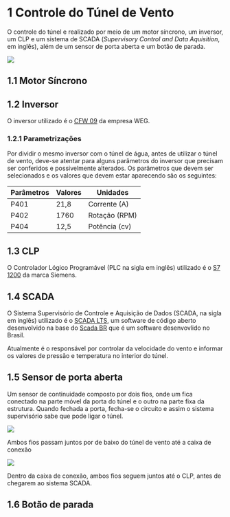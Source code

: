 # 1 Controle do Túnel de Vento

O controle do túnel e realizado por meio de um motor síncrono, um inversor, um CLP e um sistema de SCADA (*Supervisory Control and Data Aquisition*, em inglês), além de um sensor de porta aberta e um botão de parada.

![](../Imagens/controle_tunel.png)

## 1.1 Motor Síncrono



## 1.2 Inversor

O inversor utilizado é o [CFW 09](../Manuais/inversor.pdf) da empresa WEG.

### 1.2.1 Parametrizações

Por dividir o mesmo inversor com o túnel de água, antes de utilizar o túnel de vento, deve-se atentar para alguns parâmetros do inversor que precisam ser conferidos e possivelmente alterados. Os parâmetros que devem ser selecionados e os valores que devem estar aparecendo são os seguintes:

| Parâmetros | Valores |   Unidades    |
|------------|---------|---------------|
|    P401    |  21,8   | Corrente (A)  |
|    P402    |  1760   | Rotação  (RPM)|
|    P404    |  12,5   | Potência (cv) |
 
## 1.3 CLP

O Controlador Lógico Programável (PLC na sigla em inglês) utilizado é o [S7 1200](../Manuais/s71200_system_manual_en-US_en-US.pdf) da marca Siemens.

## 1.4 SCADA

O Sistema Supervisório de Controle e Aquisição de Dados (SCADA, na sigla em inglês) utilizado é o [SCADA LTS](https://github.com/SCADA-LTS/Scada-LTS), um software de código aberto desenvolvido na base do [Scada BR](https://scadabr.org/) que é um software desenvovlido no Brasil.

Atualmente é o responsável por controlar da velocidade do vento e informar os valores de pressão e temperatura no interior do túnel.

## 1.5 Sensor de porta aberta

Um sensor de continuidade composto por dois fios, onde um fica conectado na parte móvel da porta do túnel e o outro na parte fixa da estrutura. Quando fechada a porta, fecha-se o circuito e assim o sistema supervisório sabe que pode ligar o túnel.

![](../Imagens/sensor_porta.jpg)

Ambos fios passam juntos por de baixo do túnel de vento até a caixa de conexão

![](../Imagens/sensor_fios.jpg)

Dentro da caixa de conexão, ambos fios seguem juntos até o CLP, antes de chegarem ao sistema SCADA.

## 1.6 Botão de parada
